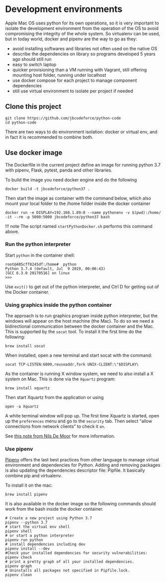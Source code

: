 # Development environments

Apple Mac OS uses python for its own operations, so it is very important to isolate the development environment from the operation of the OS to avoid compromising the integrity of the whole system. So virtualenv can be used, but in today world, docker and pipenv are the way to go as they:

* avoid installing softwares and libraries not often used on the native OS
* describe the dependencies on library so programs developed 5 years ago should still run
* easy to switch laptop
* quicker provisioning than a VM running with Vagrant, still offering mounting host folder, running under localhost
* use docker compose for each project to manage component dependencies
* still use virtual environment to isolate per project if needed

## Clone this project

```
git clone https://github.com/jbcodeforce/python-code
cd python-code
```

There are two ways to do environment isolation: docker or virtual env, and in fact it is recommended to combine both.

## Use docker image

The Dockerfile in the current project define an image for running python 3.7 with pipenv, Flask, pytest, panda and other libraries.

To build the image you need docker engine and do the following

```
docker build -t jbcodeforce/python37 . 
```

Then start the image as container with the command below, which also mount your local folder to the /home folder inside the docker container

``` 
docker run -e DISPLAY=192.168.1.89:0 --name pythonenv -v $(pwd):/home/ -it --rm -p 5000:5000 jbcodeforce/python37 bash
```

!!! note
        The script named `startPythonDocker.sh` performs this command above.

### Run the python interpreter

Start `python` in the container shell:

```shell
root@485cff8245df:/home#  python
Python 3.7.4 (default, Jul  9 2019, 00:06:43) 
[GCC 6.3.0 20170516] on linux
>>> 
```

Use `exit()` to get out of the python interpreter, and Ctrl D for getting out of the Docker container.

### Using graphics inside the python container 

The approach is to run graphics program inside python interpreter, but the windows will appear on the host machine (the Mac). To do so we need a bidirectional communication between the docker container and the Mac. This is supported by the `socat` tool. To install it the first time do the following:

```shell
brew install socat
```

When installed, open a new terminal and start socat with the command:

```shell
socat TCP-LISTEN:6000,reuseaddr,fork UNIX-CLIENT:\"$DISPLAY\
```

As the container is running X window system, we need to also install a X system on Mac. This is done via the `Xquartz` program:

```shell
brew install xquartz
```

Then start Xquartz from the application or using

```shell
open -a Xquartz
```

A white terminal window will pop up. The first time Xquartz is started,  open up the `preferences` menu and go to the `security` tab. Then select “allow connections from network clients” to check it `on`.

See [this note from Nils De Moor](https://cntnr.io/running-guis-with-docker-on-mac-os-x-a14df6a76efc) for more information.

### Use pipenv

[Pipenv](https://github.com/pypa/pipenv) offers the last best practices from other language to manage virtual environment and dependencies for Python. Adding and removing packages is also updating the dependencies descriptor file: Pipfile. 
It basically combine pip and virtualenv.

To install it on the mac:

```shell
brew install pipenv
```

It is also available in the docker image so the following commands should work from the bash inside the docker container.

```shell
# Create a new project using Python 3.7
pipenv --python 3.7
# start the virtual env shell
pipenv shell
# or start a python interpreter
pipenv run python
# install dependencies including dev
pipenv install --dev
#Check your installed dependencies for security vulnerabilities:
pipenv check
# print a pretty graph of all your installed dependencies.
pipenv graph 
# Uninstalls all packages not specified in Pipfile.lock.
pipenv clean
```

